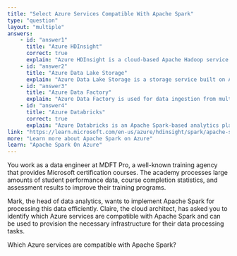 ```yaml
---
title: "Select Azure Services Compatible With Apache Spark"
type: "question"
layout: "multiple"
answers:
    - id: "answer1"
      title: "Azure HDInsight"
      correct: true
      explain: "Azure HDInsight is a cloud-based Apache Hadoop service that includes Apache Spark clusters, providing managed Spark processing capabilities."
    - id: "answer2"
      title: "Azure Data Lake Storage"
      explain: "Azure Data Lake Storage is a storage service built on Azure Blob Storage for cost-effective data storage with HDFS compatibility, but it's not a processing service that runs Apache Spark."
    - id: "answer3"
      title: "Azure Data Factory"
      explain: "Azure Data Factory is used for data ingestion from multiple sources but does not provide Apache Spark processing capabilities."
    - id: "answer4"
      title: "Azure Databricks"
      correct: true
      explain: "Azure Databricks is an Apache Spark-based analytics platform optimized for Azure, providing managed Spark clusters for big data processing and machine learning."
link: "https://learn.microsoft.com/en-us/azure/hdinsight/spark/apache-spark-overview"
more: "Learn more about Apache Spark on Azure"
learn: "Apache Spark On Azure"
---
```


You work as a data engineer at MDFT Pro, a well-known training agency that provides Microsoft certification courses. The academy processes large amounts of student performance data, course completion statistics, and assessment results to improve their training programs.

Mark, the head of data analytics, wants to implement Apache Spark for processing this data efficiently. Claire, the cloud architect, has asked you to identify which Azure services are compatible with Apache Spark and can be used to provision the necessary infrastructure for their data processing tasks.

Which Azure services are compatible with Apache Spark?